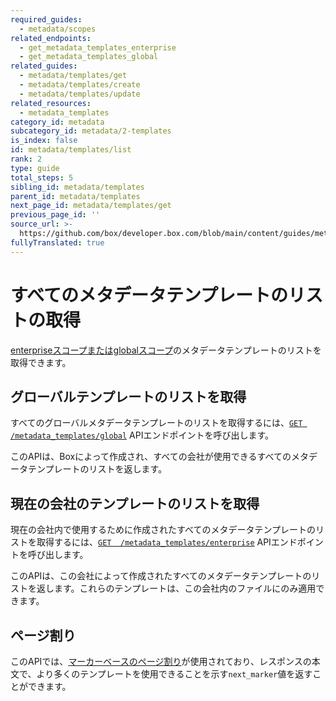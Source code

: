 ```yaml
---
required_guides:
  - metadata/scopes
related_endpoints:
  - get_metadata_templates_enterprise
  - get_metadata_templates_global
related_guides:
  - metadata/templates/get
  - metadata/templates/create
  - metadata/templates/update
related_resources:
  - metadata_templates
category_id: metadata
subcategory_id: metadata/2-templates
is_index: false
id: metadata/templates/list
rank: 2
type: guide
total_steps: 5
sibling_id: metadata/templates
parent_id: metadata/templates
next_page_id: metadata/templates/get
previous_page_id: ''
source_url: >-
  https://github.com/box/developer.box.com/blob/main/content/guides/metadata/2-templates/2-list.md
fullyTranslated: true
---
```

# すべてのメタデータテンプレートのリストの取得

[enterpriseスコープまたはglobalスコープ][scopes]のメタデータテンプレートのリストを取得できます。

## グローバルテンプレートのリストを取得

すべてのグローバルメタデータテンプレートのリストを取得するには、[`GET
/metadata_templates/global`][get_global] APIエンドポイントを呼び出します。

<Samples id="get_metadata_templates_global">

</Samples>

<Message>

このAPIは、Boxによって作成され、すべての会社が使用できるすべてのメタデータテンプレートのリストを返します。

</Message>

## 現在の会社のテンプレートのリストを取得

現在の会社内で使用するために作成されたすべてのメタデータテンプレートのリストを取得するには、[`GET  /metadata_templates/enterprise`][get_enterprise] APIエンドポイントを呼び出します。

<Samples id="get_metadata_templates_enterprise">

</Samples>

<Message>

このAPIは、この会社によって作成されたすべてのメタデータテンプレートのリストを返します。これらのテンプレートは、この会社内のファイルにのみ適用できます。

</Message>

## ページ割り

このAPIでは、[マーカーベースのページ割り][pagination]が使用されており、レスポンスの本文で、より多くのテンプレートを使用できることを示す`next_marker`値を返すことができます。

[scopes]: g://metadata/scopes

[get_global]: e://get_metadata_templates_global

[get_enterprise]: e://get_metadata_templates_enterprise

[pagination]: g://api-calls/pagination/marker-based
